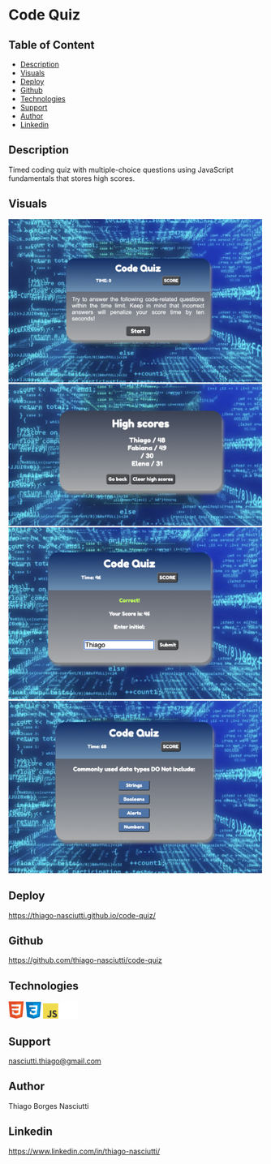 # Code Quiz

## Table of Content
 
 * [Description](#description)
 * [Visuals](#visuals)
 * [Deploy](#deploy)
 * [Github](#github)
 * [Technologies](#technologies)
 * [Support](#support)
 * [Author](#author)
 * [Linkedin](#linkedin)

## Description

Timed coding quiz with multiple-choice questions using JavaScript fundamentals that stores high scores.

## Visuals

<img width="500" src="./assets/images/screenshots/screenshot1.png">

<img width="500" src="./assets/images/screenshots/screenshot2.png">

<img width="500" src="./assets/images/screenshots/screenshot3.png">

<img width="500" src="./assets/images/screenshots/screenshot4.png">


## Deploy
https://thiago-nasciutti.github.io/code-quiz/

## Github
https://github.com/thiago-nasciutti/code-quiz

## Technologies
<img src="./assets/images/technologies/html.png" width="30">   <img src="./assets/images/technologies/css.png" width="30">   <img src="./assets/images/technologies/js-logo.png" width="30"> <img src="./assets/images/technologies/github.png" width="35">

## Support
nasciutti.thiago@gmail.com

## Author
Thiago Borges Nasciutti

## Linkedin
https://www.linkedin.com/in/thiago-nasciutti/
